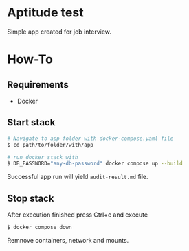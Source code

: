 # Aptitude test

Simple app created for job interview.

# How-To

## Requirements
  - Docker

## Start stack 

```bash
# Navigate to app folder with docker-compose.yaml file
$ cd path/to/folder/with/app

# run docker stack with
$ DB_PASSWORD="any-db-password" docker compose up --build
```

Successful app run will yield `audit-result.md` file.

## Stop stack

After execution finished press Ctrl+c and execute
```bash
$ docker compose down
```
Remnove containers, network and mounts.
